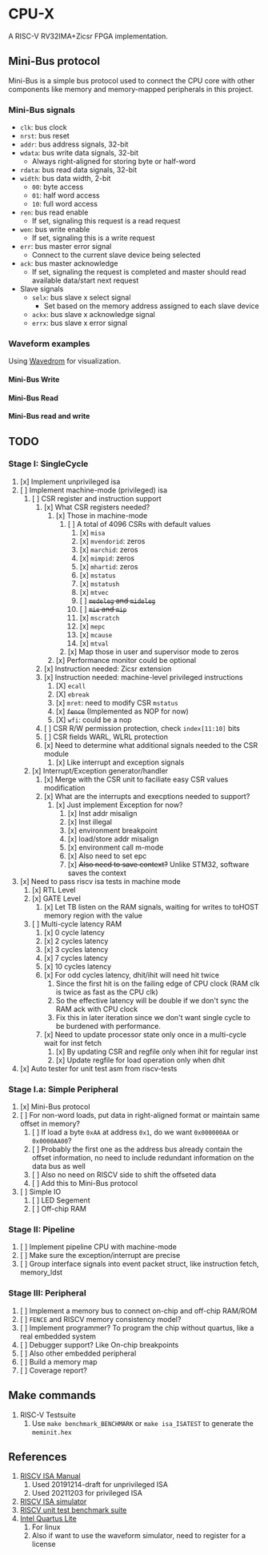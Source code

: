 # CPU-X

A RISC-V RV32IMA+Zicsr FPGA implementation.

## Mini-Bus protocol

Mini-Bus is a simple bus protocol used to connect the CPU core with other components like memory and memory-mapped peripherals in this project.

### Mini-Bus signals

- `clk`: bus clock
- `nrst`: bus reset
- `addr`: bus address signals, 32-bit
- `wdata`: bus write data signals, 32-bit
  - Always right-aligned for storing byte or half-word
- `rdata`: bus read data signals, 32-bit
- `width`: bus data width, 2-bit
  - `00`: byte access
  - `01`: half word access
  - `10`: full word access
- `ren`: bus read enable
  - If set, signaling this request is a read request
- `wen`: bus write enable
  - If set, signaling this is a write request
- `err`: bus master error signal
  - Connect to the current slave device being selected
- `ack`: bus master acknowledge
  - If set, signaling the request is completed and master should read available data/start next request
- Slave signals
  - `selx`: bus slave x select signal
    - Set based on the memory address assigned to each slave device
  - `ackx`: bus slave x acknowledge signal
  - `errx`: bus slave x error signal

### Waveform examples

Using [Wavedrom](https://github.com/wavedrom/wavedrom) for visualization.

#### Mini-Bus Write

<div style="background-color: #EBEBEB">
<script type="WaveDrom">
{signal: [
    ["Note",
     {name: 'Title',		wave: "7................", data:["Mini-Bus master write to two slave devices"]},
     {name: '',			wave: "3..4.5......2....", data:["Waiting nRST", "Write to S1", "Write to S2", "Free"]},
     {name: 'Bus-phase',	wave: '2..343.....42....', data:['unknown', 'addr', 'data', 'addr', 'data', 'free']},
     {},
    ],
    ["Global",
      {name: 'clk', 		wave: 'P................'},
      {name: 'nrst', 		wave: '101..............'},
    ],
    ["Master",
      {name: 'addr', 		wave: 'x..3.3......x....', data:['addr1', 'addr2']},
      {name: 'wdata', 	wave: 'x..4.4......x....', data: ['data1', 'data2']},
      {name: 'rdata', 	wave: 'x................', data: []},
      {name: 'ren', 		wave: '0................'},
      {name: 'wen', 		wave: '0..1.1......0....'},
      {name: 'ack', 		wave: '0...10.....10....'},
    ],
     ["Slave1",
      {name: 'sel1', 		wave: '0..1.0...........'},
      {name: 'addr', 		wave: 'x..3.3......x....', data:['addr1', 'addr2']},
      {name: 'wdata', 	wave: 'x..4.4......x....', data: ['data1', 'data2']},
      {name: 'rdata1', 	wave: 'x................', data: []},
      {name: 'ren', 		wave: '0................'},
      {name: 'wen', 		wave: '0..1.1......0....'},
      {name: 'ack1', 		wave: '0...10...........'},
    ],
     ["Slave2",
      {name: 'sel2', 		wave: '0....1......0....'},
      {name: 'addr', 		wave: 'x..3.3......x....', data:['addr1', 'addr2']},
      {name: 'wdata', 	wave: 'x..4.4......x....', data: ['data1', 'data2']},
      {name: 'rdata2', 	wave: 'x................', data: []},
      {name: 'ren', 		wave: '0................'},
      {name: 'wen', 		wave: '0..1.1......0....'},
      {name: 'ack2', 		wave: '0..........10....'},
    ]
  ]}
</script>
</div>

#### Mini-Bus Read

<div style="background-color: #EBEBEB">
<script type="WaveDrom">
{signal: [
    ["Note",
     {name: 'Title',		wave: "7................", data: ["Mini-Bus master read from two slave devices"]},
     {name: '',			wave: "3..4.5......2....", data: ["Waiting nRST", "Read S1", "Read S2", "Free"]},
     {name: 'Bus-phase',	wave: '2..343.....42....', data: ['unknown', 'addr', 'data', 'addr', 'data', 'free']},
     {},
    ],
    ["Global",
      {name: 'clk', 		wave: 'P................'},
      {name: 'nrst', 		wave: '101..............'},
    ],
    ["Master",
      {name: 'addr', 		wave: 'x..3.3......x....', data: ['addr1', 'addr2']},
      {name: 'wdata', 	wave: 'x................', data: []},
      {name: 'rdata', 	wave: 'x...4x.....4x....', data: ['data1', 'data2']},
      {name: 'ren', 		wave: '0..1.1......0....'},
      {name: 'wen', 		wave: '0................'},
      {name: 'ack', 		wave: '0...10.....10....'},
    ],
     ["Slave1",
      {name: 'sel1', 		wave: '0..1.0...........'},
      {name: 'addr', 		wave: 'x..3.3......x....', data: ['addr1', 'addr2']},
      {name: 'wdata', 	wave: 'x................', data: []},
      {name: 'rdata1', 	wave: 'x...4x...........', data: ['data1']},
      {name: 'ren', 		wave: '0..1.1......0....'},
      {name: 'wen', 		wave: '0................'},
      {name: 'ack1', 		wave: '0...10...........'},
    ],
     ["Slave2",
      {name: 'sel2', 		wave: '0....1......0....'},
      {name: 'addr', 		wave: 'x..3.3......x....', data:['addr1', 'addr2']},
      {name: 'wdata', 	wave: 'x................', data: []},
      {name: 'rdata2', 	wave: 'x..........4x....', data: ['data2']},
      {name: 'ren', 		wave: '0..1.1......0....'},
      {name: 'wen', 		wave: '0................'},
      {name: 'ack2', 		wave: '0..........10....'},
    ]
  ]}
</script>
</div>

#### Mini-Bus read and write

<div style="background-color: #EBEBEB">
<script type="WaveDrom">
{signal: [
  ["Note",
   {name: 'Title',		wave: "7...........................", data: ["Mini-Bus master read and write with two slave devices"]},
   {name: '',			wave: "3..4.5......2.5....23..2....", data: ["Waiting nRST", "Read S1", "Write S2", "Free", "Write S1", "Free", "Read S2", "Free"]},
   {name: 'Bus-phase',	wave: '2..343.....42.3...423.42....', data: ['unknown', 'addr', 'data', 'addr', 'data', 'free', 'addr', 'data', 'free', 'addr', 'data', 'free']},
   {},
  ],
  ["Global",
    {name: 'clk', 		wave: 'P...........................'},
    {name: 'nrst', 		wave: '101.........................'},
  ],
  ["Master",
    {name: 'addr', 		wave: 'x..3.3......x.3....x3..x....', data: ['addr1', 'addr2', 'addr3', 'addr4']},
    {name: 'wdata', 	wave: 'x....4......x.4....x........', data: ['data2', 'data3']},
    {name: 'rdata', 	wave: 'x...4x................4x....', data: ['data1', 'data4']},
    {name: 'width', 	wave: 'x..5.5......x.5....x5..x....', data: ['width1', 'width2', 'width3', 'width4']},
    {name: 'ren', 		wave: '0..1.0..............1..0....'},
    {name: 'wen', 		wave: '0....1......0.1....0........'},
    {name: 'ack', 		wave: '0...10.....10.....10..10....'},
  ],
   ["Slave1",
    {name: 'sel1', 		wave: '0..1.0........1....0........'},
    {name: 'addr', 		wave: 'x..3.3......x.3....x3..x....', data: ['addr1', 'addr2', 'addr3', 'addr4']},
    {name: 'wdata', 	wave: 'x....4......x.4....x........', data: ['data2', 'data3']},
    {name: 'rdata1', 	wave: 'x...4x......................', data: ['data1']},
    {name: 'width', 	wave: 'x..5.5......x.5....x5..x....', data: ['width1', 'width2', 'width3', 'width4']},
    {name: 'ren', 		wave: '0..1.0..............1..0....'},
    {name: 'wen', 		wave: '0....1......0.1....0........'},
    {name: 'ack1', 		wave: '0...10............10........'},
  ],
   ["Slave2",
    {name: 'sel2', 		wave: '0....1......0.......1..0....'},
    {name: 'addr', 		wave: 'x..3.3......x.3....x3..x....', data: ['addr1', 'addr2', 'addr3', 'addr4']},
    {name: 'wdata', 	wave: 'x....4......x.4....x........', data: ['data2', 'data3']},
    {name: 'rdata2', 	wave: 'x.....................4x....', data: ['data4']},
   	{name: 'width', 	wave: 'x..5.5......x.5....x5..x....', data: ['width1', 'width2', 'width3', 'width4']},
    {name: 'ren', 		wave: '0..1.0..............1..0....'},
    {name: 'wen', 		wave: '0....1......0.1....0........'},
    {name: 'ack2', 		wave: '0..........10.........10....'},
  ]
]}
</script>
</div>

## TODO

### Stage I: SingleCycle

1. [x] Implement unprivileged isa
2. [ ] Implement machine-mode (privileged) isa
   1. [ ] CSR register and instruction support
      1. [x] What CSR registers needed?
         1. [x] Those in machine-mode
            1. [ ] A total of 4096 CSRs with default values
               1. [x] `misa`
               2. [x] `mvendorid`: zeros
               3. [x] `marchid`: zeros
               4. [x] `mimpid`: zeros
               5. [x] `mhartid`: zeros
               6. [x] `mstatus`
               7. [x] `mstatush`
               8. [x] `mtvec`
               9. [ ] ~~`medeleg` and `mideleg`~~
               10. [ ] ~~`mie` and `mip`~~
               11. [x] `mscratch`
               12. [x] `mepc`
               13. [x] `mcause`
               14. [x] `mtval`
            2. [x] Map those in user and supervisor mode to zeros
         2. [x] Performance monitor could be optional
      2. [x] Instruction needed: Zicsr extension
      3. [x] Instruction needed: machine-level privileged instructions
         1. [X] `ecall`
         2. [X] `ebreak`
         3. [x] `mret`: need to modify CSR `mstatus`
         4. [x] ~~`fence`~~ (Implemented as NOP for now)
         5. [X] `wfi`: could be a nop
      4. [ ] CSR R/W permission protection, check `index[11:10]` bits
      5. [ ] CSR fields WARL, WLRL protection
      6. [x] Need to determine what additional signals needed to the CSR module
         1. [x] Like interrupt and exception signals
   2. [x] Interrupt/Exception generator/handler
      1. [x] Merge with the CSR unit to faciliate easy CSR values modification 
      2. [x] What are the interrupts and execptions needed to support?
         1. [x] Just implement Exception for now?
            1. [x] Inst addr misalign
            2. [x] Inst illegal
            3. [x] environment breakpoint
            4. [x] load/store addr misalign
            5. [x] environment call m-mode
            6. [x] Also need to set epc
            7. [x] ~~Also need to save context?~~ Unlike STM32, software saves the context
3. [x] Need to pass riscv isa tests in machine mode
   1. [x] RTL Level
   2. [x] GATE Level
      1. [x] Let TB listen on the RAM signals, waiting for writes to toHOST memory region with the value
   3. [ ] Multi-cycle latency RAM
      1. [x] 0 cycle latency
      2. [x] 2 cycles latency
      3. [x] 3 cycles latency
      4. [x] 7 cycles latency
      5. [x] 10 cycles latency
      6. [x] For odd cycles latency, dhit/ihit will need hit twice
         1. Since the first hit is on the failing edge of CPU clock (RAM clk is twice as fast as the CPU clk)
         2. So the effective latency will be double if we don't sync the RAM ack with CPU clock
         3. Fix this in later iteration since we don't want single cycle to be burdened with performance. 
      7. [x] Need to update processor state only once in a multi-cycle wait for inst fetch
         1. [x] By updating CSR and regfile only when ihit for regular inst
         2. [x] Update regfile for load operation only when dhit
4. [x] Auto tester for unit test asm from riscv-tests

### Stage I.a: Simple Peripheral

1. [x] Mini-Bus protocol
2. [ ] For non-word loads, put data in right-aligned format or maintain same offset in memory?
   1. [ ] If load a byte `0xAA` at address `0x1`, do we want `0x000000AA` or `0x0000AA00`?
   2. [ ] Probably the first one as the address bus already contain the offset information, no need to include redundant information on the data bus as well
   3. [ ] Also no need on RISCV side to shift the offseted data
   4. [ ] Add this to Mini-Bus protocol
3. [ ] Simple IO
   1. [ ] LED Segement
   2. [ ] Off-chip RAM

### Stage II: Pipeline

1. [ ] Implement pipeline CPU with machine-mode
2. [ ] Make sure the exception/interrupt are precise
3. [ ] Group interface signals into event packet struct, like instruction fetch, memory_ldst

### Stage III: Peripheral

1. [ ] Implement a memory bus to connect on-chip and off-chip RAM/ROM
2. [ ] `FENCE` and RISCV memory consistency model?
3. [ ] Implement programmer? To program the chip without quartus, like a real embedded system
4. [ ] Debugger support? Like On-chip breakpoints
5. [ ] Also other embedded peripheral
6. [ ] Build a memory map
7. [ ] Coverage report?

## Make commands

1. RISC-V Testsuite
   1. Use `make benchmark_BENCHMARK` or `make isa_ISATEST` to generate the `meminit.hex`

## References

1. [RISCV ISA Manual](https://github.com/riscv/riscv-isa-manual)
   1. Used 20191214-draft for unprivileged ISA
   2. Used 20211203 for privileged ISA
2. [RISCV ISA simulator](https://github.com/riscv-software-src/riscv-isa-sim)
3. [RISCV unit test benchmark suite](https://github.com/riscv-software-src/riscv-tests)
4. [Intel Quartus Lite](https://www.intel.com/content/www/us/en/software-kit/684215/intel-quartus-prime-lite-edition-design-software-version-21-1-for-linux.html)
   1. For linux
   2. Also if want to use the waveform simulator, need to register for a license


<!-- Waveform render scripts -->
<script src="https://cdnjs.cloudflare.com/ajax/libs/wavedrom/2.6.8/skins/default.js" type="text/javascript"></script>
<script src="https://cdnjs.cloudflare.com/ajax/libs/wavedrom/2.6.8/wavedrom.min.js" type="text/javascript"></script>
<body onload="WaveDrom.ProcessAll()">